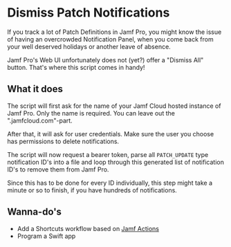 # Dismiss Patch Notifications
If you track a lot of Patch Definitions in Jamf Pro, 
you might know the issue of having an overcrowded
Notification Panel, when you come back from your well
deserved holidays or another leave of absence.

Jamf Pro's Web UI unfortunately does not (yet?) offer
a "Dismiss All" button. That's where this script comes
in handy!

## What it does
The script will first ask for the name of your
Jamf Cloud hosted instance of Jamf Pro.
Only the name is required. You can leave out
the ".jamfcloud.com"-part.

After that, it will ask for user credentials.
Make sure the user you choose has permissions to
delete notifications.

The script will now request a bearer token,
parse all `PATCH_UPDATE` type notification ID's
into a file and loop through this generated list
of notification ID's to remove them from Jamf Pro.

Since this has to be done for every ID individually,
this step might take a minute or so to finish,
if you have hundreds of notifications.

## Wanna-do's
- Add a Shortcuts workflow based on [Jamf Actions](https://github.com/Jamf-Concepts/actions)
- Program a Swift app
